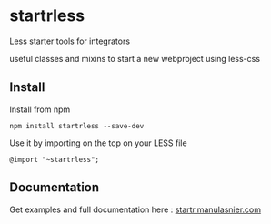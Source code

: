 # startrless
Less starter tools for integrators

useful classes and mixins to start a new webproject using less-css

## Install

Install from npm

    npm install startrless --save-dev

Use it by importing on the top on your LESS file

    @import "~startrless";

## Documentation

Get examples and full documentation here : [startr.manulasnier.com](https://startr.manulasnier.com/)
